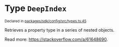 # Type `DeepIndex`
<sub>Declared in [packages/sdk/config/src/types.ts:45](https://github.com/dxos/dxos/blob/main/packages/sdk/config/src/types.ts#L45)</sub>


Retrieves a property type in a series of nested objects.

Read more: https://stackoverflow.com/a/61648690.
